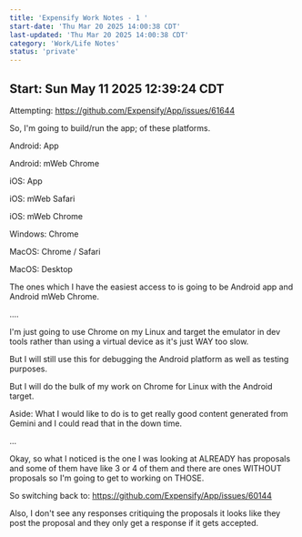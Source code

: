 ```yaml
---
title: 'Expensify Work Notes - 1 '
start-date: 'Thu Mar 20 2025 14:00:38 CDT'
last-updated: 'Thu Mar 20 2025 14:00:38 CDT'
category: 'Work/Life Notes'
status: 'private'
---
```




## Start: Sun May 11 2025 12:39:24 CDT

Attempting:
https://github.com/Expensify/App/issues/61644

So, I'm going to build/run the app; of these platforms.

Android: App

Android: mWeb Chrome

iOS: App

iOS: mWeb Safari

iOS: mWeb Chrome

Windows: Chrome

MacOS: Chrome / Safari

MacOS: Desktop

The ones which I have the easiest access to is going to be Android app and Android mWeb Chrome.

....

I'm just going to use Chrome on my Linux and target the emulator in dev tools rather than using a virtual device as it's just WAY too slow.

But I will still use this for debugging the Android platform as well as testing purposes.

But I will do the bulk of my work on Chrome for Linux with the Android target.

Aside: What I would like to do is to get really good content generated from Gemini and I could read that in the down time.

...

Okay, so what I noticed is the one I was looking at ALREADY has proposals and some of them have like 3 or 4 of them and there are ones WITHOUT proposals so I'm going to get to working on THOSE.

So switching back to:
https://github.com/Expensify/App/issues/60144


Also, I don't see any responses critiquing the proposals it looks like they post the proposal and they only get a response if it gets accepted.

